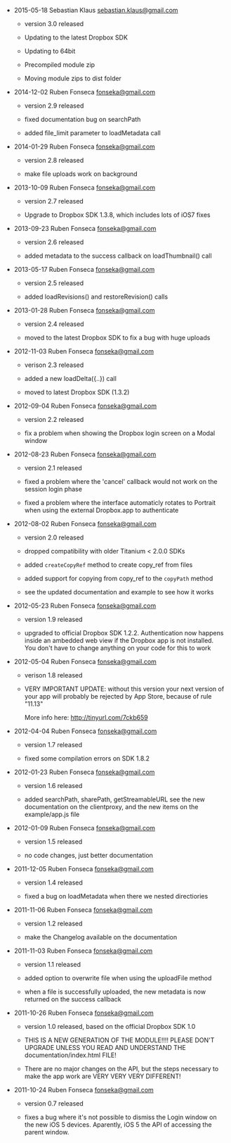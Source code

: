 - 2015-05-18 Sebastian Klaus <sebastian.klaus@gmail.com>
	* version 3.0 released
	
	* Updating to the latest Dropbox SDK
	
	* Updating to 64bit
	
	* Precompiled module zip
	
	* Moving module zips to dist folder

- 2014-12-02 Ruben Fonseca <fonseka@gmail.com>

    * version 2.9 released

    * fixed documentation bug on searchPath

    * added file_limit parameter to loadMetadata call

- 2014-01-29 Ruben Fonseca <fonseka@gmail.com>

    * version 2.8 released

    * make file uploads work on background

- 2013-10-09 Ruben Fonseca <fonseka@gmail.com>

    * version 2.7 released

    * Upgrade to Dropbox SDK 1.3.8, which includes lots of iOS7 fixes

- 2013-09-23 Ruben Fonseca <fonseka@gmail.com>

    * version 2.6 released

    * added metadata to the success callback on loadThumbnail() call

- 2013-05-17 Ruben Fonseca <fonseka@gmail.com>

    * version 2.5 released

    * added loadRevisions() and restoreRevision() calls

- 2013-01-28 Ruben Fonseca <fonseka@gmail.com>

    * version 2.4 released

    * moved to the latest Dropbox SDK to fix a bug with huge uploads

- 2012-11-03 Ruben Fonseca <fonseka@gmail.com>

    * verison 2.3 released

    * added a new loadDelta({..}) call

    * moved to latest Dropbox SDK (1.3.2)

- 2012-09-04 Ruben Fonseca <fonseka@gmail.com>

    * version 2.2 released

    * fix a problem when showing the Dropbox login screen on a Modal window

- 2012-08-23 Ruben Fonseca <fonseka@gmail.com>

    * version 2.1 released

    * fixed a problem where the 'cancel' callback would not work on
      the session login phase

    * fixed a problem where the interface automaticly rotates to Portrait
      when using the external Dropbox.app to authenticate

- 2012-08-02 Ruben Fonseca <fonseka@gmail.com>

    * version 2.0 released

    * dropped compatibility with older Titanium < 2.0.0 SDKs

    * added `createCopyRef` method to create copy_ref from files

    * added support for copying from copy_ref to the `copyPath` method

    * see the updated documentation and example to see how it works

- 2012-05-23 Ruben Fonseca <fonseka@gmail.com>

    * version 1.9 released

    * upgraded to official Dropbox SDK 1.2.2. Authentication now happens
      inside an ambedded web view if the Dropbox app is not installed. You
      don't have to change anything on your code for this to work

- 2012-05-04 Ruben Fonseca <fonseka@gmail.com>

    * verison 1.8 released

    * VERY IMPORTANT UPDATE: without this version your next version of your app
      will probably be rejected by App Store, because of rule "11.13"

      More info here: http://tinyurl.com/7ckb659

- 2012-04-04 Ruben Fonseca <fonseka@gmail.com>

    * version 1.7 released

    * fixed some compilation errors on SDK 1.8.2

- 2012-01-23 Ruben Fonseca <fonseka@gmail.com>

    * version 1.6 released

    * added searchPath, sharePath, getStreamableURL
      see the new documentation on the clientproxy, and the new items on the
      example/app.js file

- 2012-01-09 Ruben Fonseca <fonseka@gmail.com>

    * version 1.5 released

    * no code changes, just better documentation

- 2011-12-05 Ruben Fonseca <fonseka@gmail.com>

    * version 1.4 released

    * fixed a bug on loadMetadata when there we nested directiories

- 2011-11-06 Ruben Fonseca <fonseka@gmail.com>

    * version 1.2 released

    * make the Changelog available on the documentation

- 2011-11-03 Ruben Fonseca <fonseka@gmail.com>

    * version 1.1 released

    * added option to overwrite file when using the uploadFile method

    * when a file is successfully uploaded, the new metadata is now
		  returned on the success callback

- 2011-10-26 Ruben Fonseca <fonseka@gmail.com>

    * version 1.0 released, based on the official Dropbox SDK 1.0

    * THIS IS A NEW GENERATION OF THE MODULE!!!! PLEASE DON'T UPGRADE UNLESS
		  YOU READ AND UNDERSTAND THE documentation/index.html FILE!

    * There are no major changes on the API, but the steps necessary to make
		  the app work are VERY VERY VERY DIFFERENT!

- 2011-10-24 Ruben Fonseca <fonseka@gmail.com>

    * version 0.7 released

    * fixes a bug where it's not possible to dismiss the Login window
		  on the new iOS 5 devices. Aparently, iOS 5 the API of accessing
		  the parent window.
